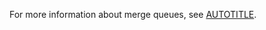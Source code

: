 
For more information about merge queues, see [AUTOTITLE](/repositories/configuring-branches-and-merges-in-your-repository/configuring-pull-request-merges/managing-a-merge-queue).
